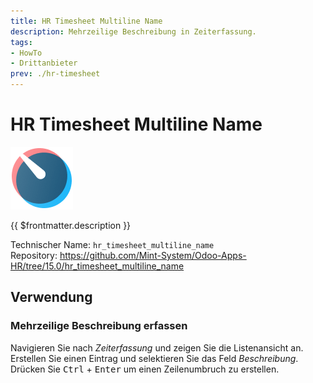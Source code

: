 ```yaml
---
title: HR Timesheet Multiline Name
description: Mehrzeilige Beschreibung in Zeiterfassung.
tags:
- HowTo
- Drittanbieter
prev: ./hr-timesheet
---
```

# HR Timesheet Multiline Name
![icons_odoo_hr_timesheet](attachments/icons_odoo_hr_timesheet.png)

{{ $frontmatter.description }}

Technischer Name: `hr_timesheet_multiline_name`\
Repository: <https://github.com/Mint-System/Odoo-Apps-HR/tree/15.0/hr_timesheet_multiline_name>

## Verwendung

### Mehrzeilige Beschreibung erfassen

Navigieren Sie nach *Zeiterfassung* und zeigen Sie die Listenansicht an. Erstellen Sie einen Eintrag und selektieren Sie das Feld *Beschreibung*. Drücken Sie <kbd>Ctrl</kbd> + <kbd>Enter</kbd> um einen Zeilenumbruch zu erstellen.